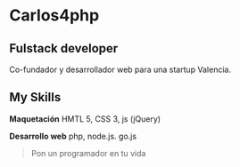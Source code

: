 # Carlos4php
## Fulstack developer

Co-fundador y desarrollador web para una startup Valencia.

## My Skills

**Maquetación**
HMTL 5, CSS 3, js (jQuery)

**Desarrollo web**
php, node.js. go.js

> Pon un programador en tu vida